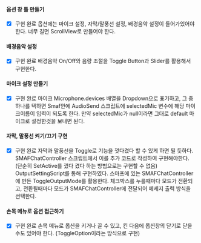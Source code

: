 #### 옵션 창 틀 만들기
- [x] 구현 완료
옵션에는 마이크 설정, 자막/말풍선 설정, 배경음악 설정이 들어가있어야 한다. 너무 길면 ScrollView로 만들어야 한다.
#### 배경음악 설정
- [x] 구현 완료
배경음악 On/Off와 음량 조절을 Toggle Button과 Slider를 활용해서 구현한다.
#### 마이크 설정 만들기
- [x] 구현 완료
마이크 Microphone.devices 배열을 Dropdown으로 표기하고, 그 중 하나를 택하면 Smaf안에 AudioSend 스크립트에 selectedMic 변수에 해당 마이크이름이 입력이 되도록 한다.
만약 selectedMic가 null이라면 그대로 default 마이크로 설정한것을 보내면 된다.
#### 자막, 말풍선 켜기/끄기 구현
- [x] 구현 완료
자막과 말풍선을 Toggle로 기능을 껏다켰다 할 수 있게 하면 될 듯하다. SMAFChatController 스크립트에서 이를 추가 코드로 작성하여 구현해야한다. (단순히 SetActive를 껐다 켰다 하는 방법으로는 구현할 수 없음)
OutputSettingScript를 통해 구현하였다. 스마프에 있는 SMAFChatController에 만든 ToggleOutputMode를 활용한다. 체크박스를 누를때마다 모드가 전환되고, 전환될때마다 모드가 SMAFChatController에 전달되어 메세지 출력 방식을 선택한다.
#### 손목 메뉴로 옵션 접근하기
- [x] 구현 완료
손목 메뉴로 옵션을 키거나 끌 수 있고, 킨 다음에 옵션창의 닫기로 닫을수도 있어야 한다. (ToggleOption이라는 방식으로 구현)
